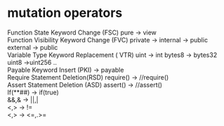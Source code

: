 # mutation operators

Function State Keyword Change (FSC)       pure -> view <br>
Function Visibility Keyword Change (FVC)        private -> internal -> public  external -> public <br>
Variable Type Keyword Replacement ( VTR)     uint -> int  bytes8 -> bytes32 uint8 ->uint256 .. <br>
Payable Keyword Insert (PKI)         -> payable <br>
Require Statement Deletion(RSD)    require() -> //require() <br>
Assert Statement Deletion (ASD)    assert() -> //assert() <br>
 If(**##) -> if(true) <br>
 &&,& -> ||,| <br>
 <,> -> != <br>
 <,> -> <=,.>=<br>


